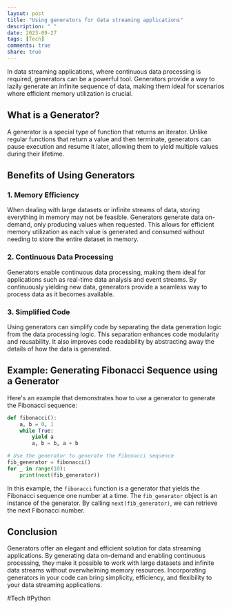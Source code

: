 ```yaml
---
layout: post
title: "Using generators for data streaming applications"
description: " "
date: 2023-09-27
tags: [Tech]
comments: true
share: true
---
```


In data streaming applications, where continuous data processing is required, generators can be a powerful tool. Generators provide a way to lazily generate an infinite sequence of data, making them ideal for scenarios where efficient memory utilization is crucial.

## What is a Generator?

A generator is a special type of function that returns an iterator. Unlike regular functions that return a value and then terminate, generators can pause execution and resume it later, allowing them to yield multiple values during their lifetime.

## Benefits of Using Generators

### 1. Memory Efficiency
When dealing with large datasets or infinite streams of data, storing everything in memory may not be feasible. Generators generate data on-demand, only producing values when requested. This allows for efficient memory utilization as each value is generated and consumed without needing to store the entire dataset in memory.

### 2. Continuous Data Processing
Generators enable continuous data processing, making them ideal for applications such as real-time data analysis and event streams. By continuously yielding new data, generators provide a seamless way to process data as it becomes available.

### 3. Simplified Code
Using generators can simplify code by separating the data generation logic from the data processing logic. This separation enhances code modularity and reusability. It also improves code readability by abstracting away the details of how the data is generated.

## Example: Generating Fibonacci Sequence using a Generator

Here's an example that demonstrates how to use a generator to generate the Fibonacci sequence:

```python
def fibonacci():
    a, b = 0, 1
    while True:
        yield a
        a, b = b, a + b

# Use the generator to generate the Fibonacci sequence
fib_generator = fibonacci()
for _ in range(10):
    print(next(fib_generator))
```

In this example, the `fibonacci` function is a generator that yields the Fibonacci sequence one number at a time. The `fib_generator` object is an instance of the generator. By calling `next(fib_generator)`, we can retrieve the next Fibonacci number.

## Conclusion

Generators offer an elegant and efficient solution for data streaming applications. By generating data on-demand and enabling continuous processing, they make it possible to work with large datasets and infinite data streams without overwhelming memory resources. Incorporating generators in your code can bring simplicity, efficiency, and flexibility to your data streaming applications.

#Tech #Python